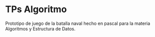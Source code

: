 # TPs Algoritmo

Prototipo de juego de la batalla naval hecho en pascal para la materia Algoritmos y Estructura de Datos.
